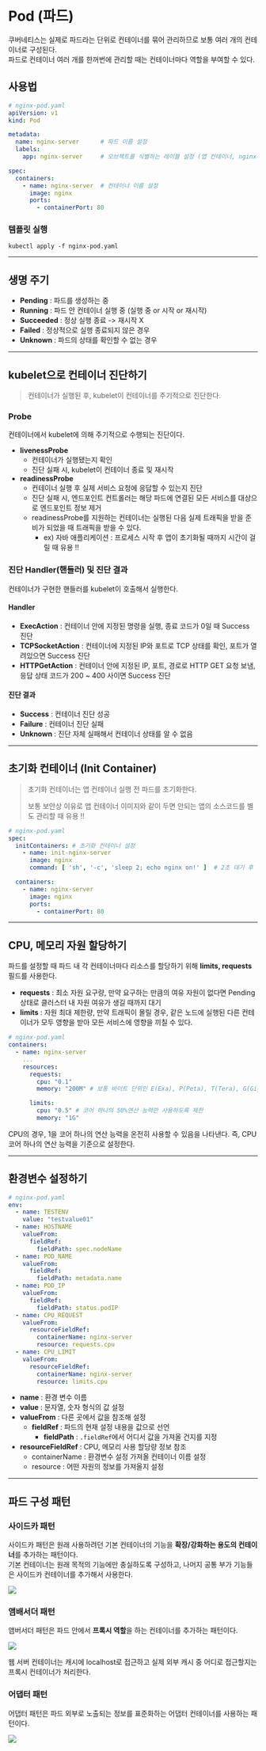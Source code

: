 # Pod (파드)

쿠버네티스는 실제로 파드라는 단위로 컨테이너를 묶어 관리하므로 보통 여러 개의 컨테이너로 구성된다. <br>
파드로 컨테이너 여러 개를 한꺼번에 관리할 때는 컨테이너마다 역할을 부여할 수 있다.

## 사용법

```yaml
# nginx-pod.yaml
apiVersion: v1
kind: Pod

metadata:
  name: nginx-server      # 파드 이름 설정
  labels:
    app: nginx-server     # 오브젝트를 식별하는 레이블 설정 (앱 컨테이너, nginx-server로 식별)

spec:
  containers:
    - name: nginx-server  # 컨테이너 이름 설정
      image: nginx
      ports:
        - containerPort: 80
```

### 템플릿 실행

```shell
kubectl apply -f nginx-pod.yaml
```

---

## 생명 주기

- **Pending** : 파드를 생성하는 중
- **Running** : 파드 안 컨테이너 실행 중 (실행 중 or 시작 or 재시작)
- **Succeeded** : 정상 실행 종료 -> 재시작 X
- **Failed** : 정상적으로 실행 종료되지 않은 경우
- **Unknown** : 파드의 상태를 확인할 수 없는 경우

---

## kubelet으로 컨테이너 진단하기

> 컨테이너가 실행된 후, kubelet이 컨테이너를 주기적으로 진단한다.

### Probe

컨테이너에서 kubelet에 의해 주기적으로 수행되는 진단이다.

- **livenessProbe**
    - 컨테이너가 실행됐는지 확인
    - 진단 실패 시, kubelet이 컨테이너 종료 및 재시작
- **readinessProbe**
    - 컨테이너 실행 후 실제 서비스 요청에 응답할 수 있는지 진단
    - 진단 실패 시, 엔드포인트 컨트롤러는 해당 파드에 연결된 모든 서비스를 대상으로 엔드포인트 정보 제거
    - readinessProbe를 지원하는 컨테이너는 실행된 다음 실제 트래픽을 받을 준비가 되었을 때 트래픽을 받을 수 있다.
        - ex) 자바 애플리케이션 : 프로세스 시작 후 앱이 초기화될 때까지 시간이 걸릴 때 유용 ‼️

### 진단 Handler(핸들러) 및 진단 결과

컨테이너가 구현한 핸들러를 kubelet이 호출해서 실행한다.

#### Handler

- **ExecAction** : 컨테이너 안에 지정된 명령을 실행, 종료 코드가 0일 때 Success 진단
- **TCPSocketAction** : 컨테이너에 지정된 IP와 포트로 TCP 상태를 확인, 포트가 열려있으면 Success 진단
- **HTTPGetAction** : 컨테이너 안에 지정된 IP, 포트, 경로로 HTTP GET 요청 보냄, 응답 상태 코드가 200 ~ 400 사이면 Success 진단

#### 진단 결과

- **Success** : 컨테이너 진단 성공
- **Failure** : 컨테이너 진단 실패
- **Unknown** : 진단 자체 실패해서 컨테이너 상태를 알 수 없음

---

## 초기화 컨테이너 (Init Container)

> 초기화 컨테이너는 앱 컨테이너 실행 전 파드를 초기화한다.
>
> 보통 보안상 이유로 앱 컨테이너 이미지와 같이 두면 안되는 앱의 소스코드를 별도 관리할 때 유용 ‼️

```yaml
# nginx-pod.yaml
spec:
  initContainers: # 초기화 컨테이너 설정
    - name: init-nginx-server
      image: nginx
      command: [ 'sh', '-c', 'sleep 2; echo nginx on!' ]  # 2초 대기 후 "nginx on" 메시지 출력

  containers:
    - name: nginx-server
      image: nginx
      ports:
        - containerPort: 80
```

---

## CPU, 메모리 자원 할당하기

파드를 설정할 때 파드 내 각 컨테이너마다 리소스를 할당하기 위해 **limits, requests** 필드를 사용한다.

- **requests** : 최소 자원 요구량, 만약 요구하는 만큼의 여유 자원이 없다면 Pending 상태로 클러스터 내 자원 여유가 생길 때까지 대기
- **limits** : 자원 최대 제한량, 만약 트래픽이 몰릴 경우, 같은 노드에 실행된 다른 컨테이너가 모두 영향을 받아 모든 서비스에 영향을 끼칠 수 있다.

```yaml
# nginx-pod.yaml
containers:
  - name: nginx-server
    ...
    resources:
      requests:
        cpu: "0.1"
        memory: "200M" # 보통 바이트 단위인 E(Exa), P(Peta), T(Tera), G(Giga), M(Mega), K(Kilo) 

      limits:
        cpu: "0.5" # 코어 하나의 50%연산 능력만 사용하도록 제한
        memory: "1G"
```

CPU의 경우, 1을 코어 하나의 연산 능력을 온전히 사용할 수 있음을 나타낸다.
즉, CPU 코어 하나의 연산 능력을 기준으로 설정한다.

---

## 환경변수 설정하기

```yaml
# nginx-pod.yaml
env:
  - name: TESTENV
    value: "testvalue01"
  - name: HOSTNAME
    valueFrom:
      fieldRef:
        fieldPath: spec.nodeName
  - name: POD_NAME
    valueFrom:
      fieldRef:
        fieldPath: metadata.name
  - name: POD_IP
    valueFrom:
      fieldRef:
        fieldPath: status.podIP
  - name: CPU_REQUEST
    valueFrom:
      resourceFieldRef:
        containerName: nginx-server
        resource: requests.cpu
  - name: CPU_LIMIT
    valueFrom:
      resourceFieldRef:
        containerName: nginx-server
        resource: limits.cpu
```

- **name** : 환경 변수 이름
- **value** : 문자열, 숫자 형식의 값 설정
- **valueFrom** : 다른 곳에서 값을 참조해 설정
    - **fieldRef** : 파드의 현재 설정 내용을 값으로 선언
        - **fieldPath** : `.fieldRef`에서 어디서 값을 가져올 건지를 지정
- **resourceFieldRef** : CPU, 메모리 사용 할당량 정보 참조
    - containerName : 환경변수 설정 가져올 컨테이너 이름 설정
    - resource : 어떤 자원의 정보를 가져올지 설정

---

## 파드 구성 패턴

### 사이드카 패턴

사이드카 패턴은 원래 사용하려던 기본 컨테이너의 기능을 **확장/강화하는 용도의 컨테이너**를 추가하는 패턴이다. <br>
기본 컨테이너는 원래 목적의 기능에만 충실하도록 구성하고, 나머지 공통 부가 기능들은 사이드카 컨테이너를 추가해서 사용한다.

<img src="https://github.com/user-attachments/assets/befa5b36-c056-442a-8a89-2abdd2b09d50">

### 앰배서더 패턴

앰버서더 패턴은 파드 안에서 **프록시 역할**을 하는 컨테이너를 추가하는 패턴이다.

<img src="https://github.com/user-attachments/assets/d2538af2-20a9-4ec4-93da-b356af95100e">

웹 서버 컨테이너는 캐시에 localhost로 접근하고 실제 외부 캐시 중 어디로 접근할지는 프록시 컨테이너가 처리한다.

### 어댑터 패턴

어댑터 패턴은 파드 외부로 노출되는 정보를 표준화하는 어댑터 컨테이너를 사용하는 패턴이다.

<img src="https://github.com/user-attachments/assets/5495013f-1d1a-45c5-939d-e9b816058505">
